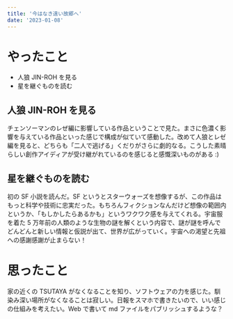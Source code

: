 ```yaml
---
title: '今はなき遠い故郷へ'
date: '2023-01-08'
---
```


# やったこと

- 人狼 JIN-ROH を見る
- 星を継ぐものを読む

## 人狼 JIN-ROH を見る

チェンソーマンのレぜ編に影響している作品ということで見た。まさに色濃く影響を与えている作品といった感じで構成が似ていて感動した。改めて人狼とレゼ編を見ると、どちらも「二人で逃げる」くだりがさらに劇的なる。こうした素晴らしい創作アイディアが受け継がれているのを感じると感慨深いものがある :)

## 星を継ぐものを読む

初の SF 小説を読んだ。SF というとスターウォーズを想像するが、この作品はもっと科学や技術に忠実だった。もちろんフィクションなんだけど想像の範囲内というか、「もしかしたらあるかも」というワクワク感を与えてくれる。宇宙服を着た 5 万年前の人類のような生物の謎を解くという内容で、謎が謎を呼んでどんどんと新しい情報と仮説が出て、世界が広がっていく。宇宙への渇望と先祖への感謝感謝が止まらない！

# 思ったこと

家の近くの TSUTAYA がなくなることを知り、ソフトウェアの力を感じた。馴染み深い場所がなくなることは寂しい。日報をスマホで書きたいので、いい感じの仕組みを考えたい。Web で書いて md ファイルをパブリッシュするような？
